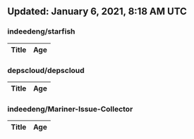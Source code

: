 ## Updated: January 6, 2021, 8:18 AM UTC


### indeedeng/starfish
|**Title**|**Age**|
|:----|:----|


### depscloud/depscloud
|**Title**|**Age**|
|:----|:----|


### indeedeng/Mariner-Issue-Collector
|**Title**|**Age**|
|:----|:----|